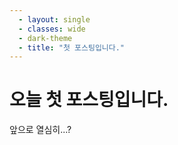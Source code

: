 ```yaml
---
  - layout: single
  - classes: wide
  - dark-theme
  - title: "첫 포스팅입니다."
---
```


# 오늘 첫 포스팅입니다.

앞으로 열심히...?
